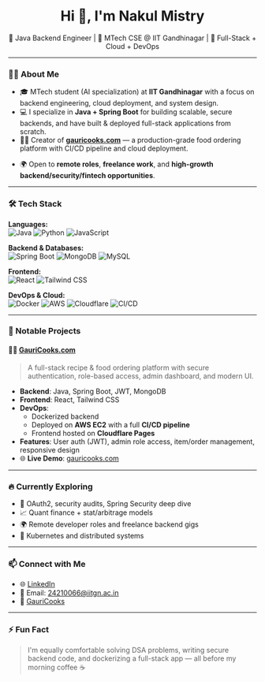 <h1 align="center">Hi 👋, I'm Nakul Mistry</h1>
<p align="center">
  🔧 Java Backend Engineer | 🧠 MTech CSE @ IIT Gandhinagar | 🚀 Full-Stack + Cloud + DevOps
</p>

---

### 👨‍💻 About Me

- 🎓 MTech student (AI specialization) at **IIT Gandhinagar** with a focus on backend engineering, cloud deployment, and system design.
- 💻 I specialize in **Java + Spring Boot** for building scalable, secure backends, and have built & deployed full-stack applications from scratch.
- 🧑‍🍳 Creator of **[gauricooks.com](https://www.gauricooks.com)** — a production-grade food ordering platform with CI/CD pipeline and cloud deployment.
<!-- - 📈 Developed a **Java-based backtesting engine** to simulate and evaluate trading strategies — inspired by fintech firms like Graviton Research LLP.-->
- 🌍 Open to **remote roles**, **freelance work**, and **high-growth backend/security/fintech opportunities**.

---

### 🛠️ Tech Stack

**Languages:**  
![Java](https://img.shields.io/badge/Java-ED8B00?style=flat&logo=java&logoColor=white)
![Python](https://img.shields.io/badge/Python-3776AB?style=flat&logo=python&logoColor=white)
![JavaScript](https://img.shields.io/badge/JavaScript-F7DF1E?style=flat&logo=javascript&logoColor=black)

**Backend & Databases:**  
![Spring Boot](https://img.shields.io/badge/Spring%20Boot-6DB33F?style=flat&logo=spring-boot&logoColor=white)
![MongoDB](https://img.shields.io/badge/MongoDB-47A248?style=flat&logo=mongodb&logoColor=white)
![MySQL](https://img.shields.io/badge/MySQL-4479A1?style=flat&logo=mysql&logoColor=white)

**Frontend:**  
![React](https://img.shields.io/badge/React-20232A?style=flat&logo=react&logoColor=61DAFB)
![Tailwind CSS](https://img.shields.io/badge/TailwindCSS-38B2AC?style=flat&logo=tailwind-css&logoColor=white)

**DevOps & Cloud:**  
![Docker](https://img.shields.io/badge/Docker-2496ED?style=flat&logo=docker&logoColor=white)
![AWS](https://img.shields.io/badge/AWS-232F3E?style=flat&logo=amazon-aws&logoColor=white)
![Cloudflare](https://img.shields.io/badge/Cloudflare-F38020?style=flat&logo=cloudflare&logoColor=white)
![CI/CD](https://img.shields.io/badge/CI/CD-pipelines-blue?style=flat)

---

### 📌 Notable Projects

#### 🧑‍🍳 [GauriCooks.com](https://www.gauricooks.com)
> A full-stack recipe & food ordering platform with secure authentication, role-based access, admin dashboard, and modern UI.

- **Backend**: Java, Spring Boot, JWT, MongoDB  
- **Frontend**: React, Tailwind CSS  
- **DevOps**:
  - Dockerized backend
  - Deployed on **AWS EC2** with a full **CI/CD pipeline**
  - Frontend hosted on **Cloudflare Pages**
- **Features**: User auth (JWT), admin role access, item/order management, responsive design
- 🌐 **Live Demo**: [gauricooks.com](https://www.gauricooks.com)

---

<!--#### 📊 Java Backtesting Engine
> A simulation tool for evaluating trading strategies in financial markets — optimized for modularity and performance.

- Built in **Java**, focusing on OOP and real-time strategy simulation
- Supports backtesting across historical data sets (CSV, API-based)
- Architecture designed for easy plugin of new strategies
- Ideal for quant research and fintech experimentation
- 📄 Writeup / GitHub release coming soon

---
-->

### 🔥 Currently Exploring
- 🔐 OAuth2, security audits, Spring Security deep dive
- 📈 Quant finance + stat/arbitrage models
- 🌍 Remote developer roles and freelance backend gigs
- 🧪 Kubernetes and distributed systems

---

### 📫 Connect with Me

- 🌐 [LinkedIn](https://www.linkedin.com/in/nakul7)
- 📧 Email: 24210066@iitgn.ac.in  
- 💼 [GauriCooks](https://www.gauricooks.com)

---

### ⚡ Fun Fact
> I'm equally comfortable solving DSA problems, writing secure backend code, and dockerizing a full-stack app — all before my morning coffee ☕
